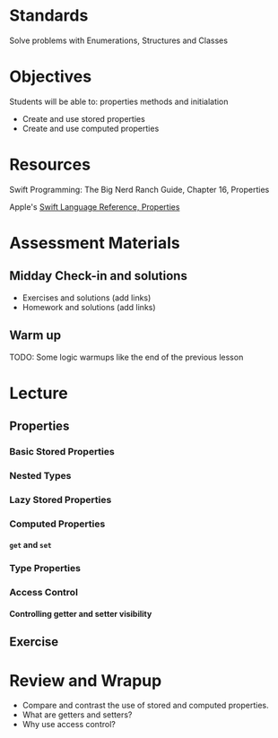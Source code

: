 # Standards
Solve problems with Enumerations, Structures and Classes

# Objectives
Students will be able to:
properties methods and initialation
* Create and use stored properties
* Create and use computed properties

# Resources
Swift Programming: The Big Nerd Ranch Guide, Chapter 16, Properties

Apple's [Swift Language Reference, Properties](https://developer.apple.com/library/ios/documentation/Swift/Conceptual/Swift_Programming_Language/Properties.html#//apple_ref/doc/uid/TP40014097-CH14-ID254)

# Assessment Materials
## Midday Check-in and solutions

- Exercises and solutions (add links)
- Homework and solutions (add links)

## Warm up
TODO: Some logic warmups like the end of the previous lesson

# Lecture

## Properties

### Basic Stored Properties

### Nested Types

### Lazy Stored Properties

### Computed Properties

#### ```get``` and ```set```

### Type Properties

### Access Control

#### Controlling getter and setter visibility

## Exercise

# Review and Wrapup

* Compare and contrast the use of stored and computed properties.
* What are getters and setters?
* Why use access control?
